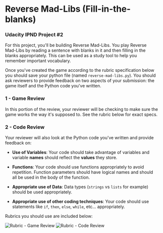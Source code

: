 # Reverse Mad-Libs (Fill-in-the-blanks)
### Udacity IPND Project #2

For this project, you'll be building Reverse Mad-Libs. You play Reverse Mad-Libs by reading a sentence with blanks in it and then filling in the blanks appropriately. This can be used as a study tool to help you remember important vocabulary.

Once you've created the game according to the rubric specification below you should save your python file (named <code>reverse-mad-libs.py</code>). You should ask reviewers to provide feedback on two aspects of your submission: the game itself and the Python code you've written.

### 1 - Game Review
In this portion of the review, your reviewer will be checking to make sure the game works the way it's supposed to. See the rubric below for exact specs.

### 2 - Code Review
Your reviewer will also look at the Python code you've written and provide feedback on:

- **Use of Variables**: Your code should take advantage of variables and variable **names** should reflect the **values** they store.

- **Functions**: Your code should use functions appropriately to avoid repetition. Function parameters should have logical names and should all be used in the body of the function.

- **Appropriate use of Data**: Data types (<code>strings</code> vs <code>lists</code> for example) should be used appropriately.

- **Appropriate use of other coding techniques**: Your code should use statements like <code>if</code>, <code>then</code>, <code>else</code>, <code>while</code>, etc... appropriately.


Rubrics you should use are included below:

![Rubric - Game Review](http://i.imgur.com/ymgkyG8.png)
![Rubric - Code Review](http://i.imgur.com/oXuUJiT.png)
